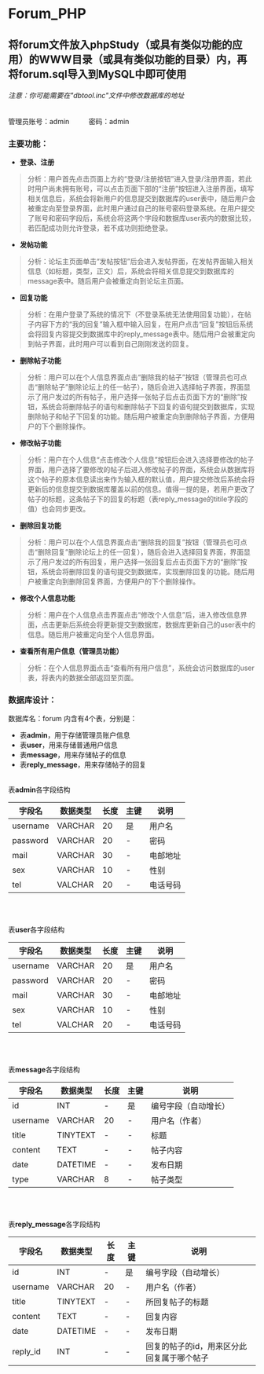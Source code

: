# Forum_PHP

## 将forum文件放入phpStudy（或具有类似功能的应用）的WWW目录（或具有类似功能的目录）内，再将forum.sql导入到MySQL中即可使用

###### 注意：你可能需要在"dbtool.inc"文件中修改数据库的地址

管理员账号：admin &nbsp;&nbsp;&nbsp;&nbsp;&nbsp;&nbsp;&nbsp;&nbsp; 密码：admin

### 主要功能：
- **登录、注册**
> 分析：用户首先点击页面上方的“登录/注册按钮”进入登录/注册界面，若此时用户尚未拥有账号，可以点击页面下部的“注册”按钮进入注册界面，填写相关信息后，系统会将新用户的信息提交到数据库的user表中，随后用户会被重定向至登录界面，此时用户通过自己的账号密码登录系统。在用户提交了账号和密码字段后，系统会将这两个字段和数据库user表内的数据比较，若匹配成功则允许登录，若不成功则拒绝登录。


- **发帖功能**
> 分析：论坛主页面单击“发帖按钮”后会进入发帖界面，在发帖界面输入相关信息（如标题，类型，正文）后，系统会将相关信息提交到数据库的message表中。随后用户会被重定向到论坛主页面。


- **回复功能**
> 分析：在用户登录了系统的情况下（不登录系统无法使用回复功能），在帖子内容下方的“我的回复”输入框中输入回复，在用户点击“回复”按钮后系统会将回复内容提交到数据库中的reply_message表中。随后用户会被重定向到帖子界面，此时用户可以看到自己刚刚发送的回复。


- **删除帖子功能**
> 分析：用户可以在个人信息界面点击“删除我的帖子”按钮（管理员也可点击“删除帖子”删除论坛上的任一帖子），随后会进入选择帖子界面，界面显示了用户发过的所有帖子，用户选择一张帖子后点击页面下方的“删除”按钮，系统会将删除帖子的语句和删除帖子下回复的语句提交到数据库，实现删除帖子和帖子下回复的功能。随后用户被重定向到删除帖子界面，方便用户的下个删除操作。


- **修改帖子功能**
> 分析：用户在个人信息“点击修改个人信息”按钮后会进入选择要修改的帖子界面，用户选择了要修改的帖子后进入修改帖子的界面，系统会从数据库将这个帖子的原本信息读出来作为输入框的默认值，用户提交修改后系统会将更新后的信息提交到数据库覆盖以前的信息。值得一提的是，若用户更改了帖子的标题，这条帖子下的回复的标题（表reply_message的titile字段的值）也会同步更改。


- **删除回复功能**
> 分析：用户可以在个人信息界面点击“删除我的回复”按钮（管理员也可点击“删除回复”删除论坛上的任一回复），随后会进入选择回复界面，界面显示了用户发过的所有回复，用户选择一张回复后点击页面下方的“删除”按钮，系统会将删除回复的语句提交到数据库，实现删除回复的功能。随后用户被重定向到删除回复界面，方便用户的下个删除操作。


- **修改个人信息功能**
> 分析：用户在个人信息点击界面点击“修改个人信息”后，进入修改信息界面，点击更新后系统会将更新提交到数据库，数据库更新自己的user表中的信息。随后用户被重定向至个人信息界面。


- **查看所有用户信息（管理员功能）**
> 分析：在个人信息界面点击“查看所有用户信息”，系统会访问数据库的user表，将表内的数据全部返回至页面。

### 数据库设计：
数据库名：forum
内含有4个表，分别是：
- 表**admin**，用于存储管理员账户信息
- 表**user**，用来存储普通用户信息
- 表**message**，用来存储帖子的信息
- 表**reply_message**，用来存储帖子的回复
<br><br>

表**admin**各字段结构

| 字段名 | 数据类型 | 长度 | 主键 | 说明 |
| ----- | ------- | ---- | --- | ---- |
| username | VARCHAR | 20 | 是 | 用户名 |
| password | VARCHAR | 20 | - | 密码 |
| mail | VARCHAR | 30 | - | 电邮地址 |
| sex | VARCHAR | 10 | - | 性别 |
| tel | VALCHAR | 20 | - | 电话号码 |

<br><br>

表**user**各字段结构

| 字段名 | 数据类型 | 长度 | 主键 | 说明 |
| ----- | ------- | ---- | --- | ---- |
| username | VARCHAR | 20 | 是 | 用户名 |
| password | VARCHAR | 20 | - | 密码 |
| mail | VARCHAR | 30 | - | 电邮地址 |
| sex | VARCHAR | 10 | - | 性别 |
| tel | VALCHAR | 20 | - | 电话号码 |

<br><br>

表**message**各字段结构

| 字段名 | 数据类型 | 长度 | 主键 | 说明 |
| ----- | ------- | ---- | --- | ---- |
| id | INT | - | 是 | 编号字段（自动增长） |
| username | VARCHAR | 20 | - | 用户名（作者） |
| title | TINYTEXT | - | - | 标题 |
| content | TEXT | - | - | 帖子内容 |
| date | DATETIME | - | - | 发布日期 |
| type | VARCHAR | 8 | - | 帖子类型 |

<br><br>

表**reply_message**各字段结构

| 字段名 | 数据类型 | 长度 | 主键 | 说明 |
| ----- | ------- | ---- | --- | ---- |
| id | INT | - | 是 | 编号字段（自动增长） |
| username | VARCHAR | 20 | - | 用户名（作者） |
| title | TINYTEXT | - | - | 所回复帖子的标题 |
| content | TEXT | - | - | 回复内容 |
| date | DATETIME | - | - | 发布日期 |
| reply_id | INT | - | - | 回复的帖子的id，用来区分此回复属于哪个帖子 |
